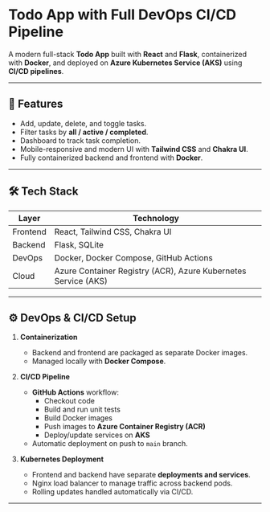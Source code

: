 # Todo App with Full DevOps CI/CD Pipeline

A modern full-stack **Todo App** built with **React** and **Flask**, containerized with **Docker**, and deployed on **Azure Kubernetes Service (AKS)** using **CI/CD pipelines**.  

---

## 🚀 Features

- Add, update, delete, and toggle tasks.
- Filter tasks by **all / active / completed**.
- Dashboard to track task completion.
- Mobile-responsive and modern UI with **Tailwind CSS** and **Chakra UI**.
- Fully containerized backend and frontend with **Docker**.

---

## 🛠 Tech Stack

| Layer        | Technology |
|-------------|------------|
| Frontend     | React, Tailwind CSS, Chakra UI |
| Backend      | Flask, SQLite |
| DevOps       | Docker, Docker Compose, GitHub Actions |
| Cloud        | Azure Container Registry (ACR), Azure Kubernetes Service (AKS) |


---

## ⚙️ DevOps & CI/CD Setup

1. **Containerization**
   - Backend and frontend are packaged as separate Docker images.
   - Managed locally with **Docker Compose**.

2. **CI/CD Pipeline**
   - **GitHub Actions** workflow:
     - Checkout code
     - Build and run unit tests
     - Build Docker images
     - Push images to **Azure Container Registry (ACR)**
     - Deploy/update services on **AKS**
   - Automatic deployment on push to `main` branch.

3. **Kubernetes Deployment**
   - Frontend and backend have separate **deployments and services**.
   - Nginx load balancer to manage traffic across backend pods.
   - Rolling updates handled automatically via CI/CD.

---



